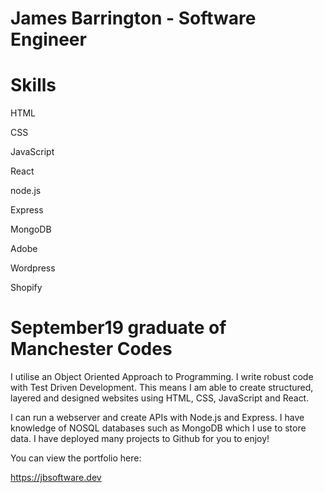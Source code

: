 # James Barrington - Software Engineer

# Skills
HTML

CSS

JavaScript

React

node.js

Express

MongoDB

Adobe

Wordpress

Shopify

# September19 graduate of Manchester Codes
I utilise an Object Oriented Approach to Programming. I write robust code with Test Driven Development. This means I am able to create structured, layered and designed websites using HTML, CSS, JavaScript and React.

I can run a webserver and create APIs with Node.js and Express. I have knowledge of NOSQL databases such as MongoDB which I use to store data. I have deployed many projects to Github for you to enjoy!

You can view the portfolio here:

https://jbsoftware.dev

